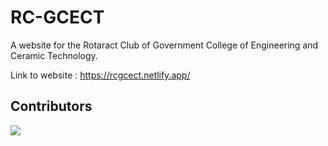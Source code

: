 # RC-GCECT

A website for the Rotaract Club of Government College of Engineering and Ceramic Technology.

Link to website : https://rcgcect.netlify.app/

## Contributors
<a href="https://github.com/Shubhrima/RC-GCECT/graphs/contributors">
  <img src="https://contrib.rocks/image?repo=Shubhrima/RC-GCECT" />
</a>

